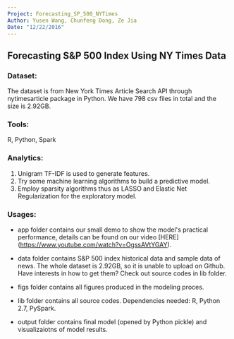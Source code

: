 ```yaml
---
Project: Forecasting_SP_500_NYTimes
Author: Yusen Wang, Chunfeng Dong, Ze Jia
Date: "12/22/2016"
---
```


## Forecasting S&amp;P 500 Index Using NY Times Data

### Dataset: 
The dataset is from New York Times Article Search API through nytimesarticle package in Python. We have 798 csv files in total and the size is 2.92GB. 

### Tools: 
R, Python, Spark 

### Analytics: 
1. Unigram TF-IDF is used to generate features. 
2. Try some machine learning algorithms to build a predictive model. 
3. Employ sparsity algorithms thus as LASSO and Elastic Net Regularization for the exploratory model. 

### Usages:
+ app folder contains our small demo to show the model's practical performance, details can be found on our video [HERE] (https://www.youtube.com/watch?v=OgssAVtYGAY).

+ data folder contains S&P 500 index historical data and sample data of news. The whole dataset is 2.92GB, so it is unable to upload on Github. Have interests in how to get them? Check out source codes in lib folder.

+ figs folder contains all figures produced in the modeling proces.

+ lib folder contains all source codes. Dependencies needed: R, Python 2.7, PySpark.

+ output folder contains final model (opened by Python pickle) and visualizaiotns of model results.
